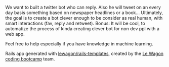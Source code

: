 We want to built a twitter bot who can reply. Also he will tweet on an every day basis something based on newspaper headlines or a book... Ultimately, the goal is to create a bot clever enough to be consider as real human, with smart interactions (fav, reply and retweet). Bonus: It will be cool, to automatize the process of kinda creating clever bot for non dev ppl with a web app.

Feel free to help especially if you have knowledge in machine learning.

Rails app generated with [lewagon/rails-templates](https://github.com/lewagon/rails-templates), created by the [Le Wagon coding bootcamp](https://www.lewagon.com) team.
